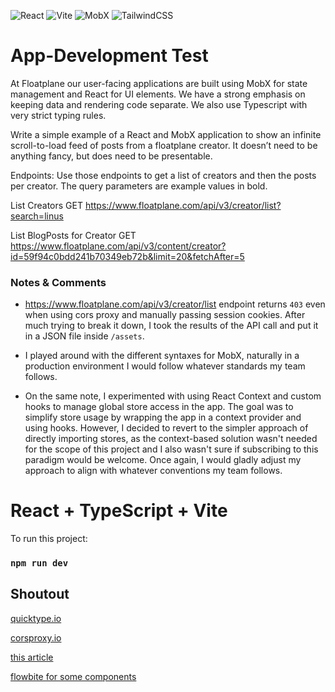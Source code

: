 ![React](https://img.shields.io/badge/react-%2320232a.svg?style=for-the-badge&logo=react&logoColor=%2361DAFB)
![Vite](https://img.shields.io/badge/vite-%23646CFF.svg?style=for-the-badge&logo=vite&logoColor=white)
![MobX](https://img.shields.io/badge/MobX-f58a42?style=for-the-badge)
![TailwindCSS](https://img.shields.io/badge/tailwindcss-%2338B2AC.svg?style=for-the-badge&logo=tailwind-css&logoColor=white)

# App-Development Test
At Floatplane our user-facing applications are built using MobX for state management and React for UI elements. We have a strong emphasis on keeping data and rendering code separate. We also use Typescript with very strict typing rules.

Write a simple example of a React and MobX application to show an infinite scroll-to-load feed of posts from a floatplane creator. It doesn’t need to be anything fancy, but does need to be presentable.

Endpoints: Use those endpoints to get a list of creators and then the posts per creator. The query parameters are example values in bold.

List Creators GET https://www.floatplane.com/api/v3/creator/list?search=linus

List BlogPosts for Creator GET https://www.floatplane.com/api/v3/content/creator?id=59f94c0bdd241b70349eb72b&limit=20&fetchAfter=5

### Notes & Comments

* https://www.floatplane.com/api/v3/creator/list endpoint returns `403` even when using cors proxy and manually passing session cookies. After much trying to break it down, I took the results of the API call and put it in a JSON file inside `/assets`.

* I played around with the different syntaxes for MobX, naturally in a production environment I would follow whatever standards my team follows.

* On the same note, I experimented with using React Context and custom hooks to manage global store access in the app. The goal was to simplify store usage by wrapping the app in a context provider and using hooks. However, I decided to revert to the simpler approach of directly importing stores, as the context-based solution wasn't needed for the scope of this project and I also wasn't sure if subscribing to this paradigm would be welcome. Once again, I would gladly adjust my approach to align with whatever conventions my team follows.


# React + TypeScript + Vite

To run this project:

### `npm run dev`


## Shoutout

[quicktype.io](https://quicktype.io/typescript)

[corsproxy.io](https://corsproxy.io/)

[this article](https://iconof.com/best-practices-for-mobx-with-react/)

[flowbite for some components](https://flowbite.com/)
